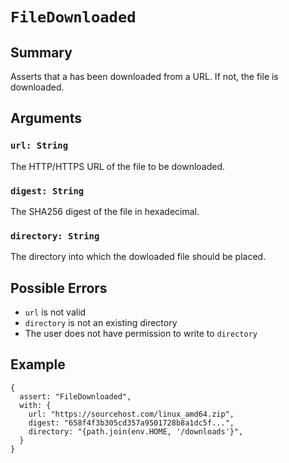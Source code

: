 # `FileDownloaded`

## Summary

Asserts that a has been downloaded from a URL. If not, the file is downloaded.

## Arguments

### `url: String`

The HTTP/HTTPS URL of the file to be downloaded.

### `digest: String`

The SHA256 digest of the file in hexadecimal.

### `directory: String`

The directory into which the dowloaded file should be placed.

## Possible Errors

- `url` is not valid
- `directory` is not an existing directory
- The user does not have permission to write to `directory`

## Example

```json5
{
  assert: "FileDownloaded",
  with: {
    url: "https://sourcehost.com/linux_amd64.zip",
    digest: "658f4f3b305cd357a9501728b8a1dc5f...",
    directory: "{path.join(env.HOME, '/downloads'}",
  }
}
```
